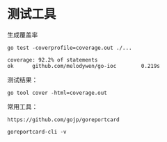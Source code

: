 # 测试工具
生成覆盖率
```
go test -coverprofile=coverage.out ./...

coverage: 92.2% of statements
ok      github.com/melodywen/go-ioc        0.219s
```
测试结果：
```
go tool cover -html=coverage.out 
```

常用工具：
```
https://github.com/gojp/goreportcard
```
```
goreportcard-cli -v
```